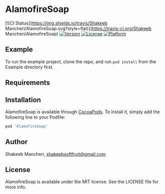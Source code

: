 # AlamofireSoap

[![CI Status](https://img.shields.io/travis/Shakeeb Mancheri/AlamofireSoap.svg?style=flat)](https://travis-ci.org/Shakeeb Mancheri/AlamofireSoap)
[![Version](https://img.shields.io/cocoapods/v/AlamofireSoap.svg?style=flat)](https://cocoapods.org/pods/AlamofireSoap)
[![License](https://img.shields.io/cocoapods/l/AlamofireSoap.svg?style=flat)](https://cocoapods.org/pods/AlamofireSoap)
[![Platform](https://img.shields.io/cocoapods/p/AlamofireSoap.svg?style=flat)](https://cocoapods.org/pods/AlamofireSoap)

## Example

To run the example project, clone the repo, and run `pod install` from the Example directory first.

## Requirements

## Installation

AlamofireSoap is available through [CocoaPods](https://cocoapods.org). To install
it, simply add the following line to your Podfile:

```ruby
pod 'AlamofireSoap'
```

## Author

Shakeeb Mancheri, shakeebsoftfruit@gmail.com

## License

AlamofireSoap is available under the MIT license. See the LICENSE file for more info.
